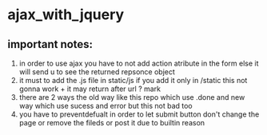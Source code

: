 # ajax_with_jquery

## important notes:

1.  in order to use ajax you have to not add action atribute in the form else it will send u to see the returned repsonce object
2.  it must to add the .js file in static/js if you add it only in /static this not gonna work + it may return after url ? mark
3.  there are 2 ways the old way like this repo which use .done and new way which use sucess and error but this not bad too
4.  you have to preventdefualt in order to let submit button don't change the page or remove the fileds or post it due to builtin reason
